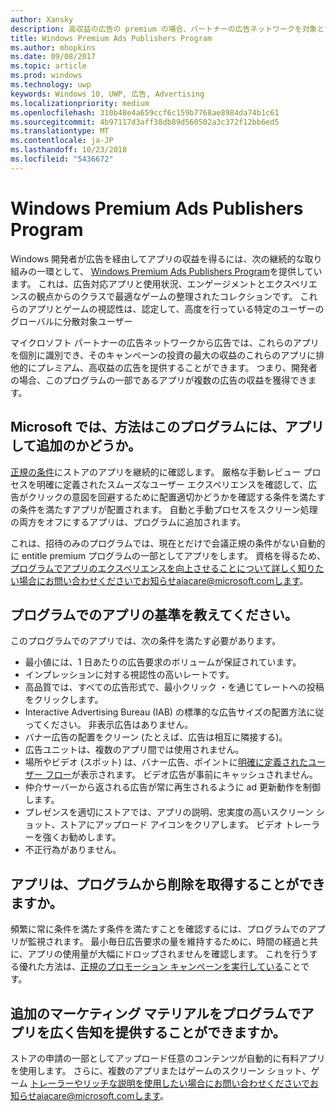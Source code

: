 ```yaml
---
author: Xansky
description: 高収益の広告の premium の場合、パートナーの広告ネットワークを対象とする広告対応アプリの整理されたコレクション premium 広告の発行元のプログラムで、Windows このプログラムでのアプリは、使用状況、エンゲージメントとエクスペリエンスの観点からのクラスに最適です。
title: Windows Premium Ads Publishers Program
ms.author: mhopkins
ms.date: 09/08/2017
ms.topic: article
ms.prod: windows
ms.technology: uwp
keywords: Windows 10, UWP, 広告, Advertising
ms.localizationpriority: medium
ms.openlocfilehash: 310b48e4a659ccf6c159b7768ae8984da74b1c61
ms.sourcegitcommit: 4b97117d3aff38db89d560502a3c372f12bb6ed5
ms.translationtype: MT
ms.contentlocale: ja-JP
ms.lasthandoff: 10/23/2018
ms.locfileid: "5436672"
---
```

# <a name="windows-premium-ads-publishers-program"></a>Windows Premium Ads Publishers Program

Windows 開発者が広告を経由してアプリの収益を得るには、次の継続的な取り組みの一環として、 [Windows Premium Ads Publishers Program](http://www.windowspremiumapps.com)を提供しています。 これは、広告対応アプリと使用状況、エンゲージメントとエクスペリエンスの観点からのクラスで最適なゲームの整理されたコレクションです。 これらのアプリとゲームの視認性は、認定して、高度を行っている特定のユーザーのグローバルに分散対象ユーザー

マイクロソフト パートナーの広告ネットワークから広告では、これらのアプリを個別に識別でき、そのキャンペーンの投資の最大の収益のこれらのアプリに排他的にプレミアム、高収益の広告を提供することができます。 つまり、開発者の場合、このプログラムの一部であるアプリが複数の広告の収益を獲得できます。

## <a name="how-does-microsoft-add-apps-to-this-program"></a>Microsoft では、方法はこのプログラムには、アプリして追加のかどうか。 

[正規の条件](#what-are-the-criteria-for-apps-in-the-program)にストアのアプリを継続的に確認します。 厳格な手動レビュー プロセスを明確に定義されたスムーズなユーザー エクスペリエンスを確認して、広告がクリックの意図を回避するために配置適切かどうかを確認する条件を満たすの条件を満たすアプリが配置されます。 自動と手動プロセスをスクリーン処理の両方をオフにするアプリは、プログラムに追加されます。

これは、招待のみのプログラムでは、現在とだけで会議正規の条件がない自動的に entitle premium プログラムの一部としてアプリをします。 資格を得るため、プログラムでアプリのエクスペリエンスを向上させることについて詳しく知りたい場合にお問い合わせくださいでお知らせaiacare@microsoft.comします。

## <a name="what-are-the-criteria-for-apps-in-the-program"></a>プログラムでのアプリの基準を教えてください。

このプログラムでのアプリでは、次の条件を満たす必要があります。

* 最小値には、1 日あたりの広告要求のボリュームが保証されています。 
* インプレッションに対する視認性の高いレートです。 
* 高品質では、すべての広告形式で、最小クリック ・を通じてレートへの投稿をクリックします。 
* Interactive Advertising Bureau (IAB) の標準的な広告サイズの配置方法に従ってください。 非表示広告はありません。
* バナー広告の配置をクリーン (たとえば、広告は相互に隣接する)。
* 広告ユニットは、複数のアプリ間では使用されません。
* 場所やビデオ (スポット) は、バナー広告、ポイントに[明確に定義されたユーザー フロー](https://blogs.windows.com/buildingapps/2017/08/31/best-practices-using-video-ads-windows-apps/)が表示されます。 ビデオ広告が事前にキャッシュされません。 
* 仲介サーバーから返される広告が常に再生されるように ad 更新動作を制御します。
* プレゼンスを適切にストアでは、アプリの説明、忠実度の高いスクリーン ショット、ストアにアップロード アイコンをクリアします。 ビデオ トレーラーを強くお勧めします。
* 不正行為がありません。

## <a name="can-apps-get-removed-from-the-program"></a>アプリは、プログラムから削除を取得することができますか。

頻繁に常に条件を満たす条件を満たすことを確認するには、プログラムでのアプリが監視されます。 最小毎日広告要求の量を維持するために、時間の経過と共に、アプリの使用量が大幅にドロップされませんを確認します。 これを行うする優れた方法は、[正規のプロモーション キャンペーンを実行している](https://developer.microsoft.com/en-us/store/promote-your-apps)ことです。

## <a name="can-i-provide-additional-marketing-material-to-showcase-my-app-in-the-program"></a>追加のマーケティング マテリアルをプログラムでアプリを広く告知を提供することができますか。 

ストアの申請の一部としてアップロード任意のコンテンツが自動的に有料アプリを使用します。 さらに、複数のアプリまたはゲームのスクリーン ショット、ゲーム トレーラーやリッチな説明を使用したい場合にお問い合わせくださいでお知らせaiacare@microsoft.comします。
